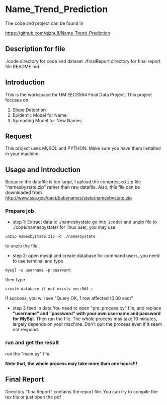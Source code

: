 # Name_Trend_Prediction

The code and project can be found in 

https://github.com/qizhu8/Name_Trend_Prediction

## Description for file
./code  directory for code and dataset
./finalReport   directory for final report file
README.md

## Introduction
This is the workspace for UM EECS564 Final Data Project.
This project focuses on 
1) Slope Detection
2) Epidemic Model for Name
3) Spreading Model for New Names

## Request
This project uses MySQL and PYTHON. Make sure you have them installed in your machine.

## Usage and Introduction
Because the datafile is too large, I upload the compressed zip file "namesbystate.zip" rather than raw datafile. Also, this file can be downloaded from http://www.ssa.gov/oact/babynames/state/namesbystate.zip

### Prepare job
 * step 1: Extract data to ./namesbystate
 go into ./code/ and unzip file to ./code/namesbystate/
 for linux user, you may use
```
unzip namesbystate.zip -d ./namesbystate
```
 to unzip the file. 

 * step 2: open mysql and create database
 for command users, you need to use terminal and type 
```
mysql -u username -p passward
```
then type 
```
create database if not exists eecs564 ;
```
If success, you will see "Query OK, 1 row affected (0.00 sec)"

* step 3 feed in data
You need to open "pre_process.py" file, and replace **"username" and "password" with your own username and password for MySql**. Then run the file.
The whole process may take 10 minutes, largely depends on your machine. Don't quit the process even if it seem not respond. 

### run and get the result
run the "main.py" file.

**Note that, the whole process may take more than one hours!!!**


## Final Report
Directory "finalReport" contains the report file. You can try to compile the tex file or just open the pdf
